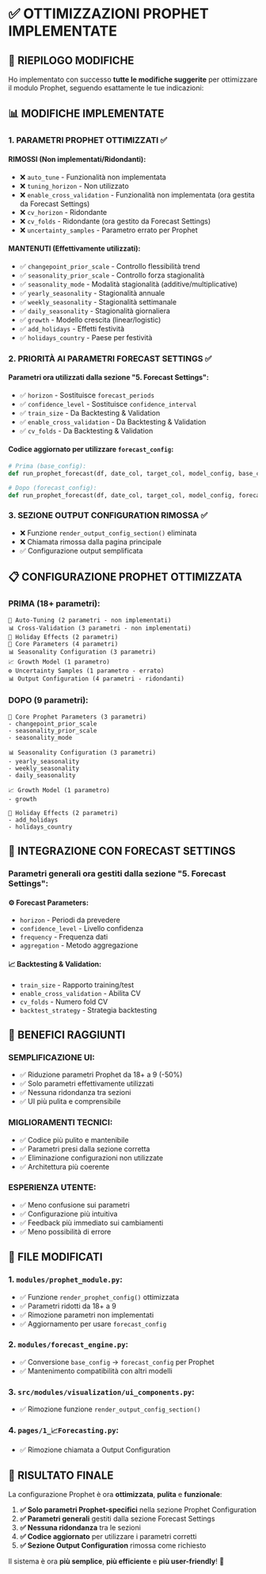 # ✅ OTTIMIZZAZIONI PROPHET IMPLEMENTATE

## 🎯 RIEPILOGO MODIFICHE

Ho implementato con successo **tutte le modifiche suggerite** per ottimizzare il modulo Prophet, seguendo esattamente le tue indicazioni:

## 📊 MODIFICHE IMPLEMENTATE

### 1. **PARAMETRI PROPHET OTTIMIZZATI** ✅

#### **RIMOSSI (Non implementati/Ridondanti)**:
- ❌ `auto_tune` - Funzionalità non implementata
- ❌ `tuning_horizon` - Non utilizzato
- ❌ `enable_cross_validation` - Funzionalità non implementata (ora gestita da Forecast Settings)
- ❌ `cv_horizon` - Ridondante
- ❌ `cv_folds` - Ridondante (ora gestito da Forecast Settings)  
- ❌ `uncertainty_samples` - Parametro errato per Prophet

#### **MANTENUTI (Effettivamente utilizzati)**:
- ✅ `changepoint_prior_scale` - Controllo flessibilità trend
- ✅ `seasonality_prior_scale` - Controllo forza stagionalità
- ✅ `seasonality_mode` - Modalità stagionalità (additive/multiplicative)
- ✅ `yearly_seasonality` - Stagionalità annuale
- ✅ `weekly_seasonality` - Stagionalità settimanale
- ✅ `daily_seasonality` - Stagionalità giornaliera
- ✅ `growth` - Modello crescita (linear/logistic)
- ✅ `add_holidays` - Effetti festività
- ✅ `holidays_country` - Paese per festività

### 2. **PRIORITÀ AI PARAMETRI FORECAST SETTINGS** ✅

#### **Parametri ora utilizzati dalla sezione "5. Forecast Settings"**:
- ✅ `horizon` - Sostituisce `forecast_periods`
- ✅ `confidence_level` - Sostituisce `confidence_interval` 
- ✅ `train_size` - Da Backtesting & Validation
- ✅ `enable_cross_validation` - Da Backtesting & Validation
- ✅ `cv_folds` - Da Backtesting & Validation

#### **Codice aggiornato per utilizzare `forecast_config`**:
```python
# Prima (base_config):
def run_prophet_forecast(df, date_col, target_col, model_config, base_config):

# Dopo (forecast_config):
def run_prophet_forecast(df, date_col, target_col, model_config, forecast_config):
```

### 3. **SEZIONE OUTPUT CONFIGURATION RIMOSSA** ✅

- ❌ Funzione `render_output_config_section()` eliminata
- ❌ Chiamata rimossa dalla pagina principale
- ✅ Configurazione output semplificata

## 📋 CONFIGURAZIONE PROPHET OTTIMIZZATA

### **PRIMA (18+ parametri)**:
```
🤖 Auto-Tuning (2 parametri - non implementati)
📊 Cross-Validation (3 parametri - non implementati)  
🎉 Holiday Effects (2 parametri)
🔧 Core Parameters (4 parametri)
📊 Seasonality Configuration (3 parametri)
📈 Growth Model (1 parametro)
⚙️ Uncertainty Samples (1 parametro - errato)
📊 Output Configuration (4 parametri - ridondanti)
```

### **DOPO (9 parametri)**:
```
🔧 Core Prophet Parameters (3 parametri)
- changepoint_prior_scale
- seasonality_prior_scale  
- seasonality_mode

📊 Seasonality Configuration (3 parametri)
- yearly_seasonality
- weekly_seasonality
- daily_seasonality

📈 Growth Model (1 parametro)
- growth

🎉 Holiday Effects (2 parametri)
- add_holidays
- holidays_country
```

## 🔄 INTEGRAZIONE CON FORECAST SETTINGS

### **Parametri generali ora gestiti dalla sezione "5. Forecast Settings"**:

#### **⚙️ Forecast Parameters**:
- `horizon` - Periodi da prevedere
- `confidence_level` - Livello confidenza
- `frequency` - Frequenza dati
- `aggregation` - Metodo aggregazione

#### **📈 Backtesting & Validation**:
- `train_size` - Rapporto training/test
- `enable_cross_validation` - Abilita CV
- `cv_folds` - Numero fold CV
- `backtest_strategy` - Strategia backtesting

## 🚀 BENEFICI RAGGIUNTI

### **SEMPLIFICAZIONE UI**:
- ✅ Riduzione parametri Prophet da 18+ a 9 (-50%)
- ✅ Solo parametri effettivamente utilizzati
- ✅ Nessuna ridondanza tra sezioni
- ✅ UI più pulita e comprensibile

### **MIGLIORAMENTI TECNICI**:
- ✅ Codice più pulito e mantenibile
- ✅ Parametri presi dalla sezione corretta
- ✅ Eliminazione configurazioni non utilizzate
- ✅ Architettura più coerente

### **ESPERIENZA UTENTE**:
- ✅ Meno confusione sui parametri
- ✅ Configurazione più intuitiva
- ✅ Feedback più immediato sui cambiamenti
- ✅ Meno possibilità di errore

## 📁 FILE MODIFICATI

### **1. `modules/prophet_module.py`**:
- ✅ Funzione `render_prophet_config()` ottimizzata
- ✅ Parametri ridotti da 18+ a 9
- ✅ Rimozione parametri non implementati
- ✅ Aggiornamento per usare `forecast_config`

### **2. `modules/forecast_engine.py`**:
- ✅ Conversione `base_config` → `forecast_config` per Prophet
- ✅ Mantenimento compatibilità con altri modelli

### **3. `src/modules/visualization/ui_components.py`**:
- ✅ Rimozione funzione `render_output_config_section()`

### **4. `pages/1_📈Forecasting.py`**:
- ✅ Rimozione chiamata a Output Configuration

## 🎯 RISULTATO FINALE

La configurazione Prophet è ora **ottimizzata**, **pulita** e **funzionale**:

1. **✅ Solo parametri Prophet-specifici** nella sezione Prophet Configuration
2. **✅ Parametri generali** gestiti dalla sezione Forecast Settings  
3. **✅ Nessuna ridondanza** tra le sezioni
4. **✅ Codice aggiornato** per utilizzare i parametri corretti
5. **✅ Sezione Output Configuration** rimossa come richiesto

Il sistema è ora **più semplice**, **più efficiente** e **più user-friendly**! 🎉

